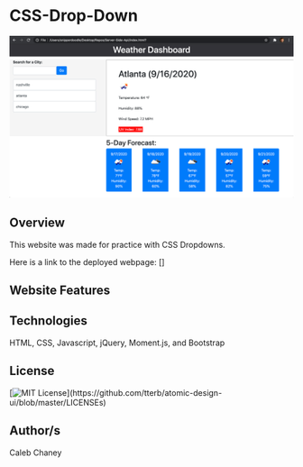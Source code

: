 # CSS-Drop-Down

![](https://github.com/Cachamoe/Server-Side-Api/blob/master/Assets/Screen%20Shot%202020-09-16%20at%2010.52.11%20AM.png)

## Overview
This website was made for practice with CSS Dropdowns. 

Here is a link to the deployed webpage: []



## Website Features


## Technologies 
HTML, CSS, Javascript, jQuery, Moment.js, and Bootstrap

## License 
[![MIT License](https://img.shields.io/apm/l/atomic-design-ui.svg?)](https://github.com/tterb/atomic-design-ui/blob/master/LICENSEs)

## Author/s
Caleb Chaney
